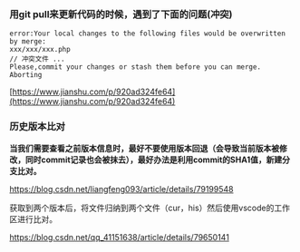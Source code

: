 ### 用git pull来更新代码的时候，遇到了下面的问题(冲突)

```
error:Your local changes to the following files would be overwritten by merge:
xxx/xxx/xxx.php 
// 冲突文件 ...
Please,commit your changes or stash them before you can merge. Aborting
```
[https://www.jianshu.com/p/920ad324fe64](https://www.jianshu.com/p/920ad324fe64)

### 历史版本比对

**当我们需要查看之前版本信息时，最好不要使用版本回退（会导致当前版本被修改，同时commit记录也会被抹去），最好办法是利用commit的SHA1值，新建分支比对。**

https://blog.csdn.net/liangfeng093/article/details/79199548

获取到两个版本后，将文件归纳到两个文件（cur，his）然后使用vscode的工作区进行比对。

https://blog.csdn.net/qq_41151638/article/details/79650141